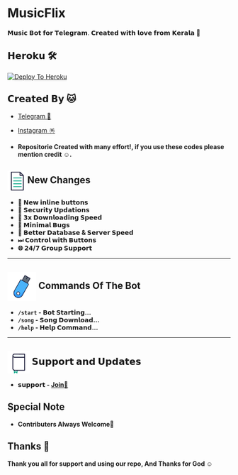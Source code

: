 # MusicFlix
𝗠𝘂𝘀𝗶𝗰 𝗕𝗼𝘁 𝗳𝗼𝗿 𝗧𝗲𝗹𝗲𝗴𝗿𝗮𝗺. 𝗖𝗿𝗲𝗮𝘁𝗲𝗱 𝘄𝗶𝘁𝗵 𝗹𝗼𝘃𝗲 𝗳𝗿𝗼𝗺 𝗞𝗲𝗿𝗮𝗹𝗮 🌴



## 𝗛𝗲𝗿𝗼𝗸𝘂 🛠

[![Deploy To Heroku](https://www.herokucdn.com/deploy/button.svg)](https://heroku.com/deploy?template=https://github.com/Abhijith-Sudhakaran/MusicFlix)

## 𝗖𝗿𝗲𝗮𝘁𝗲𝗱 𝗕𝘆 🐱 
- [Telegram 💌](https://t.me/Telecat_X) 
- [Instagram 🪅](https://Instagram.com/hypercat_ext) 

- <b>Repositorie Created with many effort!, if you use these codes please mention credit ☺. 


<h2><img src="https://github.com/GeekTG/assets/raw/master/56-document-outline.gif" align="center" width="45">New Changes</h2>
<ul>
    <li>💎 𝗡𝗲𝘄 𝗶𝗻𝗹𝗶𝗻𝗲 𝗯𝘂𝘁𝘁𝗼𝗻𝘀</li>
    <li>🔐 𝗦𝗲𝗰𝘂𝗿𝗶𝘁𝘆 𝗨𝗽𝗱𝗮𝘁𝗶𝗼𝗻𝘀</li>
    <li>🔮 𝟯𝘅 𝗗𝗼𝘄𝗻𝗹𝗼𝗮𝗱𝗶𝗻𝗴 𝗦𝗽𝗲𝗲𝗱</li>
    <li>🔑 𝗠𝗶𝗻𝗶𝗺𝗮𝗹 𝗕𝘂𝗴𝘀</li>
    <li>🔄 𝗕𝗲𝘁𝘁𝗲𝗿 𝗗𝗮𝘁𝗮𝗯𝗮𝘀𝗲 & 𝗦𝗲𝗿𝘃𝗲𝗿 𝗦𝗽𝗲𝗲𝗱</li>
    <li>⏭ 𝗖𝗼𝗻𝘁𝗿𝗼𝗹 𝘄𝗶𝘁𝗵 𝗕𝘂𝘁𝘁𝗼𝗻𝘀</li>
    <li>🌐 𝟮𝟰/𝟳 𝗚𝗿𝗼𝘂𝗽 𝗦𝘂𝗽𝗽𝗼𝗿𝘁</li>
</ul>
<hr>
<h2><img src="https://github.com/GeekTG/assets/raw/master/744-pendrive-storage-lineal.gif" align="center" width="65"> Commands Of The Bot</h2>
<ul>
   <li><code>/start</code> - 𝗕𝗼𝘁 𝗦𝘁𝗮𝗿𝘁𝗶𝗻𝗴...</li>
    <li><code>/song</code> - 𝗦𝗼𝗻𝗴 𝗗𝗼𝘄𝗻𝗹𝗼𝗮𝗱...</li>
    <li><code>/help</code> - 𝗛𝗲𝗹𝗽 𝗖𝗼𝗺𝗺𝗮𝗻𝗱...</li>
</ul>
<hr>
<h2><img src="https://github.com/GeekTG/assets/raw/master/112-book-morph-outline.gif" align="center" width="50"> 𝗦𝘂𝗽𝗽𝗼𝗿𝘁 𝗮𝗻𝗱 𝗨𝗽𝗱𝗮𝘁𝗲𝘀</h2>

 - 𝘀𝘂𝗽𝗽𝗼𝗿𝘁 - [Join🚪](https://t.me/CatBotzChat) 

## Special Note 

- <b>Contributers Always Welcome🎉

## Thanks 💌

<b>Thank you all for support and using our repo, And Thanks for God ☺
